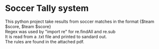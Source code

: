 # Soccer Tally system

This python project take results from soccer matches in the format {$team $score, $team $score} <br/>
Regex was used by "import re" for re.findAll and re.sub <br/>
It is read from a .txt file and printed to sandard out. <br/>
The rules are found in the attached pdf. <br/>
